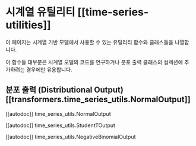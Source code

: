 <!--Copyright 2023 The HuggingFace Team. All rights reserved.

Licensed under the Apache License, Version 2.0 (the "License"); you may not use this file except in compliance with
the License. You may obtain a copy of the License at

http://www.apache.org/licenses/LICENSE-2.0

Unless required by applicable law or agreed to in writing, software distributed under the License is distributed on
an "AS IS" BASIS, WITHOUT WARRANTIES OR CONDITIONS OF ANY KIND, either express or implied. See the License for the
specific language governing permissions and limitations under the License.

⚠️ Note that this file is in Markdown but contain specific syntax for our doc-builder (similar to MDX) that may not be
rendered properly in your Markdown viewer.

-->

# 시계열 유틸리티 [[time-series-utilities]]

이 페이지는 시계열 기반 모델에서 사용할 수 있는 유틸리티 함수와 클래스들을 나열합니다.

이 함수들 대부분은 시계열 모델의 코드를 연구하거나 분포 출력 클래스의 컬렉션에 추가하려는 경우에만 유용합니다.

## 분포 출력 (Distributional Output) [[transformers.time_series_utils.NormalOutput]]

[[autodoc]] time_series_utils.NormalOutput

[[autodoc]] time_series_utils.StudentTOutput

[[autodoc]] time_series_utils.NegativeBinomialOutput
